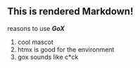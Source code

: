 ## This is rendered Markdown!

reasons to use *__GoX__*

1. cool mascot 
2. htmx is good for the environment
3. gox sounds like c*ck